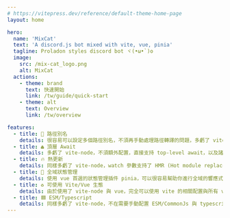 ```yaml
---
# https://vitepress.dev/reference/default-theme-home-page
layout: home

hero:
  name: 'MixCat'
  text: 'A discord.js bot mixed with vite, vue, pinia'
  tagline: Proladon styles discord bot ヾ(•ω•`)o
  image:
    src: /mix-cat_logo.png
    alt: MixCat
  actions:
    - theme: brand
      text: 快速開始
      link: /tw/guide/quick-start
    - theme: alt
      text: Overview
      link: /tw/overview

features:
  - title: 🧲 路徑別名
    details: 很容易可以設定多個路徑別名，不須再手動處理路徑轉譯的問題，多虧了 vite 強大的打包工具
  - title: ⏏ 頂層 Await
    details: 多虧了 vite-node，不須額外配置，直接支持 top-level await，以及諸多強大的功能
  - title: 🔥 熱更新
    details: 同樣多虧了 vite-node，watch 參數支持了 HMR (Hot module replacement)
  - title: 🍍 全域狀態管理
    details: 使用 vue 首選的狀態管理插件 pinia，可以很容易幫助你進行全域的響應式狀態管理
  - title: ♻ 可使用 Vite/Vue 生態
    details: 由於使用了 vite-node 與 vue，完全可以使用 vite 的相關配置與所有 vite 和 vue 的生態插件、套件、功能
  - title: 🟦 ESM/Typescript
    details: 同樣多虧了 vite-node，不在需要手動配置 ESM/CommonJs 與 typescript 的相關配置，開箱即用
---
```

